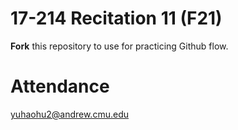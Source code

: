# 17-214 Recitation 11 (F21)
**Fork** this repository to use for practicing Github flow.

# Attendance
yuhaohu2@andrew.cmu.edu
